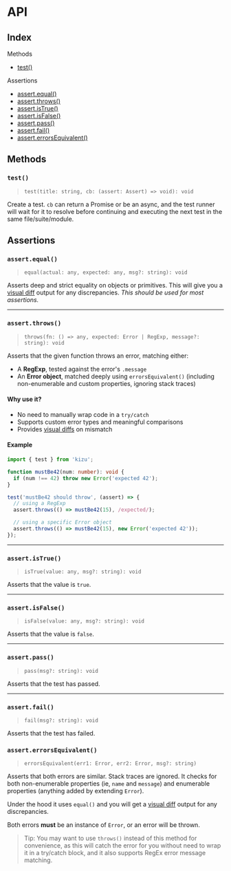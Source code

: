 # API

## Index

Methods

- [test()](#test)

Assertions

- [assert.equal()](#assertequal)
- [assert.throws()](#assertthrows)
- [assert.isTrue()](#assertistrue)
- [assert.isFalse()](#assertisfalse)
- [assert.pass()](#assertpass)
- [assert.fail()](#assertfail)
- [assert.errorsEquivalent()](#errorsequivalenterr1-any-err2-any-msg-string)

## Methods

### `test()`

> `test(title: string, cb: (assert: Assert) => void): void`

Create a test. `cb` can return a Promise or be an async, and the test runner will wait for it to resolve before continuing and executing the next test in the same file/suite/module.

## Assertions

### `assert.equal()`

> `equal(actual: any, expected: any, msg?: string): void`

Asserts deep and strict equality on objects or primitives. This will give you a [visual diff](#visual-diff-tool) output for any discrepancies. _This should be used for most assertions._

---

### `assert.throws()`

> `throws(fn: () => any, expected: Error | RegExp, message?: string): void`

Asserts that the given function throws an error, matching either:

- A **RegExp**, tested against the error's `.message`
- An **Error object**, matched deeply using `errorsEquivalent()` (including non-enumerable and custom properties, ignoring stack traces)

#### Why use it?

- No need to manually wrap code in a `try/catch`
- Supports custom error types and meaningful comparisons
- Provides [visual diffs](#visual-diff-tool) on mismatch

#### Example

```ts
import { test } from 'kizu';

function mustBe42(num: number): void {
  if (num !== 42) throw new Error('expected 42');
}

test('mustBe42 should throw', (assert) => {
  // using a RegExp
  assert.throws(() => mustBe42(15), /expected/);

  // using a specific Error object
  assert.throws(() => mustBe42(15), new Error('expected 42'));
});
```
---

### `assert.isTrue()`

> `isTrue(value: any, msg?: string): void`

Asserts that the value is `true`.

---

### `assert.isFalse()`

> `isFalse(value: any, msg?: string): void`

Asserts that the value is `false`.

---

### `assert.pass()`

> `pass(msg?: string): void`

Asserts that the test has passed.

---

### `assert.fail()`

> `fail(msg?: string): void`

Asserts that the test has failed.

### `assert.errorsEquivalent()`

> `errorsEquivalent(err1: Error, err2: Error, msg?: string)`

Asserts that both errors are similar. Stack traces are ignored. It checks for both non-enumerable properties
(ie, `name` and `message`) and enumerable properties (anything added by extending `Error`).

Under the hood it uses `equal()` and you will get a [visual diff](#visual-diff-tool) output for any discrepancies.

Both errors **must** be an instance of `Error`, or an error will be thrown.

> Tip: You may want to use `throws()` instead of this method for convenience, as this will catch the error for you without need to wrap it in a try/catch block, and it also supports RegEx error message matching.